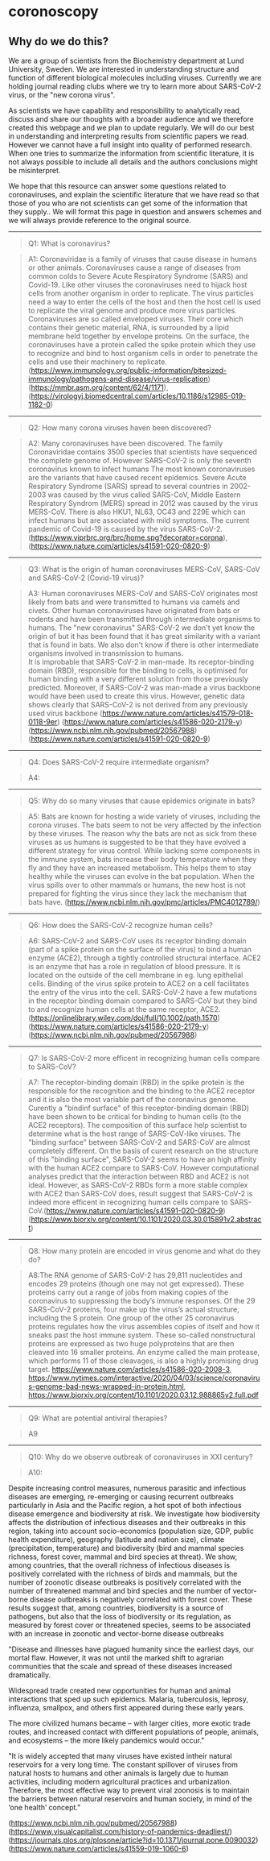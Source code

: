# coronoscopy

## Why do we do this?
We are a group of scientists from the Biochemistry department at Lund University, Sweden. We are interested in understanding structure and function of different biological molecules including viruses. Currently we  are holding journal reading clubs where we try to learn more about SARS-CoV-2 virus, or the "new corona virus". 

As scientists we have capability and responsibility to analytically read, discuss and share our thoughts with a broader audience and we therefore created this webpage and we plan to update regularly. We will do our best in understanding and interpreting results from scientific papers we read. However we cannot have a full insight into quality of performed research. When one tries to summarize the information from scientific literature, it is not always possible to include all details and the authors conclusions might be misinterpret. 

We hope that this resource can answer some questions related to coronaviruses, and  explain the scientific literature that we have read so that those of you who are not scientists can get some of the information that they supply.. We will format this page in question and answers schemes and we will always provide reference to the original source.

---------
> Q1: What is coronavirus?

> A1:  Coronaviridae is a family of viruses that cause disease in humans or other animals. Coronaviruses cause a range of diseases from common colds to Severe Acute Respiratory Syndrome (SARS) and Covid-19. Like other viruses the coronaviruses need to hijack host cells from another organism in order to replicate. The virus particles need a way to enter the cells of the host and then the host cell is used to replicate the viral genome and produce more virus particles. Coronaviruses are so called enveloped viruses. Their core which contains their genetic material, RNA, is surrounded by a lipid membrane held together by envelope proteins. On the surface, the coronaviruses have a protein called the spike protein which they use to recognize and bind to host organism cells in order to penetrate the cells and use their machinery to replicate.(https://www.immunology.org/public-information/bitesized-immunology/pathogens-and-disease/virus-replication)
(https://mmbr.asm.org/content/62/4/1171), (https://virologyj.biomedcentral.com/articles/10.1186/s12985-019-1182-0)
---------
> Q2: How many corona viruses haven been discovered?

> A2: Many coronaviruses have been discovered. The family Coronaviridae contains 3500 species that scientists have sequenced the complete genome of. However SARS-CoV-2 is only the seventh coronavirus known to infect humans The most known coronaviruses are the variants that have caused recent epidemics. Severe Acute Respiratory Syndrome (SARS) spread to several countries in 2002-2003 was caused by the virus called SARS-CoV, Middle Eastern Respiratory Syndrom (MERS) spread in 2012 was caused by the virus MERS-CoV. There is also HKU1, NL63, OC43 and 229E which can infect humans but are associated with mild symptoms. The current pandemic of Covid-19 is caused by the virus SARS-CoV-2.(https://www.viprbrc.org/brc/home.spg?decorator=corona), (https://www.nature.com/articles/s41591-020-0820-9)
---------
> Q3: What is the origin of human coronaviruses MERS-CoV, SARS-CoV and SARS-CoV-2 (Covid-19 virus)?

> A3: Human coronaviruses MERS-CoV and SARS-CoV originates most likely from bats and were transmitted to humans via camels and civets. Other human coronaviruses have originated from bats or rodents and have been transmitted through intermediate organisms to humans. The "new coronavirus" SARS-CoV-2 we don't yet know the origin of but it has been found that it has great similarity with a variant that is found in bats. We also don't know if there is other intermediate organisms involved in transmission to humans.  
It is improbable that SARS-CoV-2 in man-made. Its receptor-binding domain (RBD), responsible for the binding to cells, is optimised for human binding with a very different solution from those previously predicted. Moreover, if SARS-CoV-2 was man-made a virus backbone would have been used to create this virus. However, genetic data shows clearly that SARS-CoV-2 is not derived from any previously used virus backbone
(https://www.nature.com/articles/s41579-018-0118-9er) (https://www.nature.com/articles/s41586-020-2179-y) (https://www.ncbi.nlm.nih.gov/pubmed/20567988) (https://www.nature.com/articles/s41591-020-0820-9)

---------
> Q4: Does SARS-CoV-2 require intermediate organism?

> A4: 

---------
> Q5: Why do so many viruses that cause epidemics originate in bats?

> A5: Bats are known for hosting a wide variety of viruses, including the corona viruses. The bats seem to not be very affected by the infection by these viruses. The reason why the bats are not as sick from these viruses as us humans is suggested to be that they have evolved a different strategy for virus control. While lacking some components in the immune system, bats increase their body temperature when they fly and they have an increased metabolism. This helps them to stay healthy while the viruses can evolve in the bat population. When the virus spills over to other mammals or humans, the new host is not prepared for fighting the virus since they lack the mechanism that bats have. 
(https://www.ncbi.nlm.nih.gov/pmc/articles/PMC4012789/)
---------
> Q6: How does the SARS-CoV-2 recognize human cells?

> A6: SARS-CoV-2 and SARS-CoV uses its receptor binding domain (part of a spike protein on the surface of the virus) to bind a human enzyme (ACE2), through a tightly controlled structural interface. ACE2 is an enzyme that has a role in regulation of blood pressure. It is located on the outside of the cell membrane in eg. lung epithelial cells. Binding of the virus spike protein to ACE2 on a cell facilitates the entry of the virus into the cell. SARS-CoV-2 have a few mutations in the receptor binding domain compared to SARS-CoV but they bind to and recognize human cells at the same receptor, ACE2.
(https://onlinelibrary.wiley.com/doi/full/10.1002/path.1570)
(https://www.nature.com/articles/s41586-020-2179-y) (https://www.ncbi.nlm.nih.gov/pubmed/20567988)
---------
> Q7: Is SARS-CoV-2 more efficent in recognizing human cells compare to SARS-CoV?

> A7: The receptor-binding domain (RBD) in the spike protein is the responsible for the recognition and the binding to the ACE2 receptor and it is also the most variable part of the coronavirus genome. Curently a "bindinf surface" of this receptor-binding domain (RBD) have been shown to be critical for binding to human cells (to the ACE2 receptors). 
The composition of this surface help scientist to determine what is the host range of SARS-CoV-like viruses. The "binding surface"  between SARS-CoV-2 and SARS-CoV are almost completely different. On the basis of curent research on the structure of this "binding surface", SARS-CoV-2 seems to have an high affinity with the human ACE2 compare to SARS-CoV. However computational analyses predict that the interaction between RBD and ACE2 is not ideal. However, as SARS-CoV-2 RBDs form a more stable complex with ACE2 than SARS-CoV does, result suggest that SARS-CoV-2 is indeed more efficent in recognizing human cells compare to SARS-CoV.(https://www.nature.com/articles/s41591-020-0820-9)(https://www.biorxiv.org/content/10.1101/2020.03.30.015891v2.abstract)

---------
> Q8: How many protein are encoded in virus genome and what do they do?

> A8:The RNA genome of SARS-CoV-2 has 29,811 nucleotides and encodes 29 proteins (though one may not get expressed). These proteins carry out a range of jobs from making copies of the coronavirus to suppressing the body’s immune responses. Of the 29 SARS-CoV-2 proteins, four make up the virus’s actual structure, including the S protein. One group of the other 25 coronavirus proteins regulates how the virus assembles copies of itself and how it sneaks past the host immune system. These so-called nonstructural proteins are expressed as two huge polyproteins that are then cleaved into 16 smaller proteins. An enzyme called the main protease, which performs 11 of those cleavages, is also a highly promising drug target.  https://www.nature.com/articles/s41586-020-2008-3, https://www.nytimes.com/interactive/2020/04/03/science/coronavirus-genome-bad-news-wrapped-in-protein.html, https://www.biorxiv.org/content/10.1101/2020.03.12.988865v2.full.pdf
---------
> Q9: What are potential antiviral therapies?

> A9
---------
> Q10: Why do we observe outbreak of coronaviruses in XXI century?

> A10: 

Despite increasing control measures, numerous parasitic and infectious diseases are emerging, re-emerging or causing recurrent outbreaks particularly in Asia and the Pacific region, a hot spot of both infectious disease emergence and biodiversity at risk. We investigate how biodiversity affects the distribution of infectious diseases and their outbreaks in this region, taking into account socio-economics (population size, GDP, public health expenditure), geography (latitude and nation size), climate (precipitation, temperature) and biodiversity (bird and mammal species richness, forest cover, mammal and bird species at threat). We show, among countries, that the overall richness of infectious diseases is positively correlated with the richness of birds and mammals, but the number of zoonotic disease outbreaks is positively correlated with the number of threatened mammal and bird species and the number of vector-borne disease outbreaks is negatively correlated with forest cover. These results suggest that, among countries, biodiversity is a source of pathogens, but also that the loss of biodiversity or its regulation, as measured by forest cover or threatened species, seems to be associated with an increase in zoonotic and vector-borne disease outbreaks

"Disease and illnesses have plagued humanity since the earliest days, our mortal flaw. However, it was not until the marked shift to agrarian communities that the scale and spread of these diseases increased dramatically.

Widespread trade created new opportunities for human and animal interactions that sped up such epidemics. Malaria, tuberculosis, leprosy, influenza, smallpox, and others first appeared during these early years.

The more civilized humans became – with larger cities, more exotic trade routes, and increased contact with different populations of people, animals, and ecosystems – the more likely pandemics would occur."

"It is widely accepted that many viruses have existed intheir natural reservoirs for a very long time. The constant spillover of viruses from natural hosts to humans and other animals is largely due to human activities, including modern agricultural practices and urbanization. Therefore, the most effective way to prevent viral zoonosis is to maintain the barriers between natural reservoirs and human society, in mind of the ‘one health’ concept." 

(https://www.ncbi.nlm.nih.gov/pubmed/20567988) (https://www.visualcapitalist.com/history-of-pandemics-deadliest/) (https://journals.plos.org/plosone/article?id=10.1371/journal.pone.0090032) (https://www.nature.com/articles/s41559-019-1060-6)

